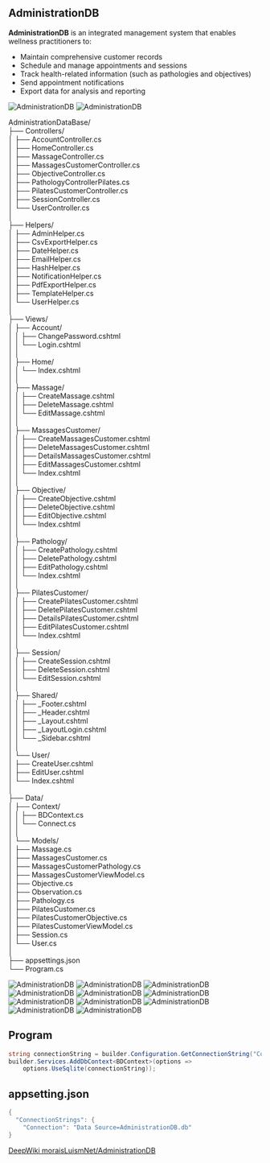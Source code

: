 ## AdministrationDB

**AdministrationDB** is an integrated management system that enables wellness practitioners to:  

- Maintain comprehensive customer records  
- Schedule and manage appointments and sessions  
- Track health-related information (such as pathologies and objectives)  
- Send appointment notifications  
- Export data for analysis and reporting  

![AdministrationDB](img/UML_1.png)
![AdministrationDB](img/UML_2.png)

AdministrationDataBase/  
├── Controllers/  
│ ├── AccountController.cs  
│ ├── HomeController.cs  
│ ├── MassageController.cs  
│ ├── MassagesCustomerController.cs  
│ ├── ObjectiveController.cs  
│ ├── PathologyControllerPilates.cs  
│ ├── PilatesCustomerController.cs  
│ ├── SessionController.cs  
│ └── UserController.cs  
│  
├── Helpers/  
│ ├── AdminHelper.cs  
│ ├── CsvExportHelper.cs  
│ ├── DateHelper.cs  
│ ├── EmailHelper.cs  
│ ├── HashHelper.cs  
│ ├── NotificationHelper.cs  
│ ├── PdfExportHelper.cs  
│ ├── TemplateHelper.cs  
│ └── UserHelper.cs  
│  
├── Views/  
│ ├── Account/  
│ │ ├── ChangePassword.cshtml  
│ │ └── Login.cshtml  
│ │  
│ ├── Home/  
│ │ └── Index.cshtml  
│ │  
│ ├── Massage/  
│ │ ├── CreateMassage.cshtml  
│ │ ├── DeleteMassage.cshtml  
│ │ └── EditMassage.cshtml  
│ │  
│ ├── MassagesCustomer/  
│ │ ├── CreateMassagesCustomer.cshtml  
│ │ ├── DeleteMassagesCustomer.cshtml  
│ │ ├── DetailsMassagesCustomer.cshtml  
│ │ ├── EditMassagesCustomer.cshtml  
│ │ └── Index.cshtml  
│ │  
│ ├── Objective/  
│ │ ├── CreateObjective.cshtml  
│ │ ├── DeleteObjective.cshtml  
│ │ ├── EditObjective.cshtml  
│ │ └── Index.cshtml  
│ │  
│ ├── Pathology/  
│ │ ├── CreatePathology.cshtml  
│ │ ├── DeletePathology.cshtml  
│ │ ├── EditPathology.cshtml  
│ │ └── Index.cshtml  
│ │  
│ ├── PilatesCustomer/  
│ │ ├── CreatePilatesCustomer.cshtml  
│ │ ├── DeletePilatesCustomer.cshtml  
│ │ ├── DetailsPilatesCustomer.cshtml  
│ │ ├── EditPilatesCustomer.cshtml  
│ │ └── Index.cshtml  
│ │  
│ ├── Session/  
│ │ ├── CreateSession.cshtml  
│ │ ├── DeleteSession.cshtml  
│ │ └── EditSession.cshtml  
│ │  
│ ├── Shared/  
│ │ ├── _Footer.cshtml  
│ │ ├── _Header.cshtml  
│ │ ├── _Layout.cshtml  
│ │ ├── _LayoutLogin.cshtml  
│ │ └── _Sidebar.cshtml  
│ │  
│ └── User/  
│ ├── CreateUser.cshtml  
│ ├── EditUser.cshtml  
│ └── Index.cshtml  
│  
├── Data/  
│ ├── Context/   
│ │ ├── BDContext.cs        
│ │ └── Connect.cs        
│ │        
│ └── Models/        
│ ├── Massage.cs        
│ ├── MassagesCustomer.cs        
│ ├── MassagesCustomerPathology.cs      
│ ├── MassagesCustomerViewModel.cs      
│ ├── Objective.cs      
│ ├── Observation.cs      
│ ├── Pathology.cs      
│ ├── PilatesCustomer.cs      
│ ├── PilatesCustomerObjective.cs      
│ ├── PilatesCustomerViewModel.cs      
│ ├── Session.cs      
│ └── User.cs      
│      
├── appsettings.json      
└── Program.cs      

![AdministrationDB](img/01.png)
![AdministrationDB](img/02.png)
![AdministrationDB](img/03.png)
![AdministrationDB](img/04.png)
![AdministrationDB](img/05.png)
![AdministrationDB](img/06.png)
![AdministrationDB](img/07.png)
![AdministrationDB](img/08.png)
![AdministrationDB](img/09.png)
![AdministrationDB](img/10.png)
![AdministrationDB](img/10.png)


## Program
```cs
string connectionString = builder.Configuration.GetConnectionString("Connection");
builder.Services.AddDbContext<BDContext>(options =>
    options.UseSqlite(connectionString));
``` 

## appsetting.json
```cs
{
  "ConnectionStrings": {
    "Connection": "Data Source=AdministrationDB.db"
}
``` 

[DeepWiki moraisLuismNet/AdministrationDB](https://deepwiki.com/moraisLuismNet/AdministrationDB)